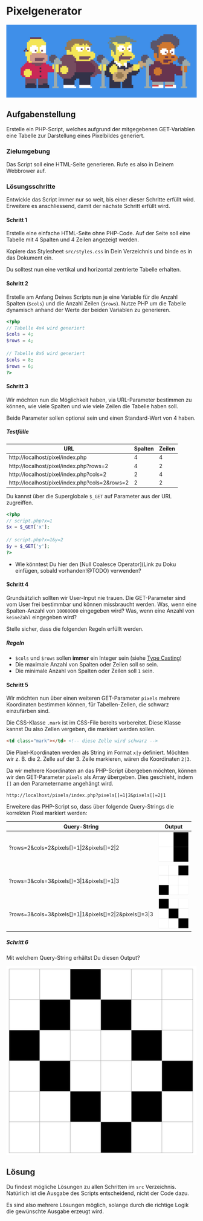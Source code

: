 # Pixelgenerator

![](res/pixel.gif)

## Aufgabenstellung

Erstelle ein PHP-Script, welches aufgrund der mitgegebenen GET-Variablen eine Tabelle zur Darstellung eines Pixelbildes generiert.

### Zielumgebung

Das Script soll eine HTML-Seite generieren. Rufe es also in Deinem Webbrower auf.

### Lösungsschritte

Entwickle das Script immer nur so weit, bis einer dieser Schritte erfüllt wird. Erweitere es anschliessend, damit der nächste Schritt erfüllt wird.

#### Schritt 1

Erstelle eine einfache HTML-Seite ohne PHP-Code. Auf der Seite soll eine Tabelle mit 4 Spalten und 4 Zeilen angezeigt werden.

Kopiere das Stylesheet `src/styles.css` in Dein Verzeichnis und binde es in das Dokument ein. 

Du solltest nun eine vertikal und horizontal zentrierte Tabelle erhalten.

#### Schritt 2

Erstelle am Anfang Deines Scripts nun je eine Variable für die Anzahl Spalten (`$cols`) und die Anzahl Zeilen (`$rows`). Nutze PHP um die Tabelle dynamisch anhand der Werte der beiden Variablen zu generieren.

```php
<?php
// Tabelle 4x4 wird generiert
$cols = 4;
$rows = 4;

// Tabelle 8x6 wird generiert
$cols = 8;
$rows = 6;
?>
```

#### Schritt 3

Wir möchten nun die Möglichkeit haben, via URL-Parameter bestimmen zu können, wie viele Spalten und wie viele Zeilen die Tabelle haben soll.

Beide Parameter sollen optional sein und einen Standard-Wert von 4 haben.

##### Testfälle

|                      URL                       | Spalten | Zeilen |
|------------------------------------------------|---------|--------|
| http://localhost/pixel/index.php               |       4 |      4 |
| http://localhost/pixel/index.php?rows=2        |       4 |      2 |
| http://localhost/pixel/index.php?cols=2        |       2 |      4 |
| http://localhost/pixel/index.php?cols=2&rows=2 |       2 |      2 |

Du kannst über die Superglobale `$_GET` auf Parameter aus der URL zugreiffen.

```php
<?php
// script.php?x=1
$x = $_GET['x'];

// script.php?x=1&y=2
$y = $_GET['y'];
?>
```

* Wie könntest Du hier den [Null Coalesce Operator](Link zu Doku einfügen, sobald vorhanden!@TODO) verwenden?

#### Schritt 4

Grundsätzlich sollten wir User-Input nie trauen. Die GET-Parameter sind vom User frei bestimmbar und können missbraucht werden. Was, wenn eine Spalten-Anzahl von `10000000` eingegeben wird? Was, wenn eine Anzahl von `keineZahl` eingegeben wird?

Stelle sicher, dass die folgenden Regeln erfüllt werden.


##### Regeln

* `$cols` und `$rows` sollen **immer** ein Integer sein (siehe [Type Casting](https://secure.php.net/manual/de/language.types.type-juggling.php#language.types.typecasting))
* Die maximale Anzahl von Spalten oder Zeilen soll `60` sein.
* Die minimale Anzahl von Spalten oder Zeilen soll `1` sein.

#### Schritt 5

Wir möchten nun über einen weiteren GET-Parameter `pixels` mehrere Koordinaten bestimmen können, für Tabellen-Zellen, die schwarz einzufärben sind. 

Die CSS-Klasse `.mark` ist im CSS-File bereits vorbereitet. Diese Klasse kannst Du also Zellen vergeben, die markiert werden sollen.

```html
<td class="mark"></td> <!-- diese Zelle wird schwarz -->
```

Die Pixel-Koordinaten werden als String im Format `x|y` definiert. Möchten wir z. B. die 2. Zelle auf der 3. Zeile markieren, wären die Koordinaten `2|3`.

Da wir mehrere Koordinaten an das PHP-Script übergeben möchten, können wir den GET-Parameter `pixels` als Array übergeben. Dies geschieht, indem `[]` an den Parametername angehängt wird. 

```
http://localhost/pixels/index.php?pixels[]=1|2&pixels[]=2|1
```

Erweitere das PHP-Script so, dass über folgende Query-Strings die korrekten Pixel markiert werden:

|                  Query-String                            | Output            |
|----------------------------------------------------------|-------------------|
| ?rows=2&cols=2&pixels[]=1\|2&pixels[]=2\|2               | ![](res/out3.png) |
| ?rows=3&cols=3&pixels[]=3\|1&pixels[]=1\|3               | ![](res/out1.png) |
| ?rows=3&cols=3&pixels[]=1\|1&pixels[]=2\|2&pixels[]=3\|3 | ![](res/out2.png) |

##### Schritt 6

Mit welchem Query-String erhältst Du diesen Output?

![](res/out4.png) 

## Lösung

Du findest mögliche Lösungen zu allen Schritten im `src` Verzeichnis. Natürlich ist die Ausgabe des Scripts entscheidend, nicht der Code dazu.

Es sind also mehrere Lösungen möglich, solange durch die richtige Logik die gewünschte Ausgabe erzeugt wird.
